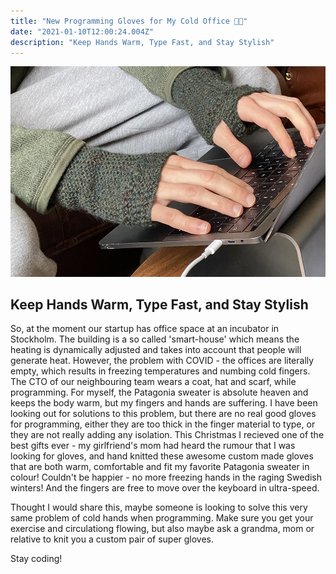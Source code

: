 ```yaml
---
title: "New Programming Gloves for My Cold Office 🧤🧤"
date: "2021-01-10T12:00:24.004Z"
description: "Keep Hands Warm, Type Fast, and Stay Stylish"
---
```


![gloves-header](./img/programming-gloves-in-action.jpg)

## <a name="intro">Keep Hands Warm, Type Fast, and Stay Stylish</a>

So, at the moment our startup has office space at an incubator in Stockholm. The building is a so called 'smart-house' which means the heating is dynamically adjusted and takes into account that people will generate heat. However, the problem with COVID - the offices are literally empty, which results in freezing temperatures and numbing cold fingers. The CTO of our neighbouring team wears a coat, hat and scarf, while programming. For myself, the Patagonia sweater is absolute heaven and keeps the body warm, but my fingers and hands are suffering. I have been looking out for solutions to this problem, but there are no real good gloves for programming, either they are too thick in the finger material to type, or they are not really adding any isolation. This Christmas I recieved one of the best gifts ever - my girlfriend's mom had heard the rumour that I was looking for gloves, and hand knitted these awesome custom made gloves that are both warm, comfortable and fit my favorite Patagonia sweater in colour! Couldn't be happier - no more freezing hands in the raging Swedish winters! And the fingers are free to move over the keyboard in ultra-speed.

Thought I would share this, maybe someone is looking to solve this very same problem of cold hands when programming. Make sure you get your exercise and circulationg flowing, but also maybe ask a grandma, mom or relative to knit you a custom pair of super gloves.

Stay coding!
